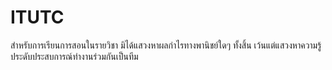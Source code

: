 # ITUTC
  สำหรับการเรียนการสอนในรายวิชา มิได้แสวงหาผลกำไรทางพานิชย์ใดๆ ทั้งสิ้น เว้นแต่แสวงหาความรู้ประดับประสบการณ์ทำงานร่วมกันเป็นทีม
